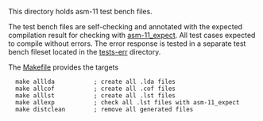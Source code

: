 This directory holds asm-11 test bench files.

The test bench files are self-checking and annotated with the expected
compilation result for checking with [asm-11_expect](../../bin/asm-11_expect).
All test cases expected to compile without errors.
The error response is tested in a separate test bench fileset located
in the [tests-err](../tests-err) directory.

The [Makefile](Makefile) provides the targets
```
  make alllda           ; create all .lda files
  make allcof           ; create all .cof files
  make alllst           ; create all .lst files
  make allexp           ; check all .lst files with asm-11_expect
  make distclean        ; remove all generated files
```

